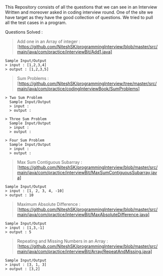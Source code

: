 This Repository consists of all the questions that we can see in an Interview Written and moreover asked in coding interview round.
One of the site we have target as they have the good collection of questions.
We tried to pull all the test cases in a program.

Questions Solved :
  > Add one in an Array of integer : [https://github.com/NiteshSK/programmingInterview/blob/master/src/main/java/com/practice/interviewBit/Add1.java]

    Sample Input/Output
    > input : [1,2,3,4]
    > output : [1,2,3,5]
  
  > Sum Problems : [https://github.com/NiteshSK/programmingInterview/tree/master/src/main/java/com/practice/codingInterviewBook/SumProblems] 
  
    > Two Sum Problem 
      Sample Input/Output
      > input : 
      > output :
      
    > Three Sum Problem
      Sample Input/Output
      > input :
      > output :
      
    > Four Sum Problem
      Sample Input/Output
      > input :
      > output :
  
  > Max Sum Contiguous Subarray : [https://github.com/NiteshSK/programmingInterview/blob/master/src/main/java/com/practice/interviewBit/MaxSumContiguousSubarray.java]

    Sample Input/Output
    > input : [1, 2, 3, 4, -10]
    > output : 10
    
  > Maximum Absolute Difference : [https://github.com/NiteshSK/programmingInterview/blob/master/src/main/java/com/practice/interviewBit/MaxAbsoluteDifference.java]

    Sample Input/Output
    > input : [1,3,-1]
    > output : 5
  
  > Repeating and Missing Numbers in an Array : [https://github.com/NiteshSK/programmingInterview/blob/master/src/main/java/com/practice/interviewBit/Array/RepeatAndMissing.java] 
    
    Sample Input/Output
    > input : [3, 1, 3]
    > output : [3,2]
